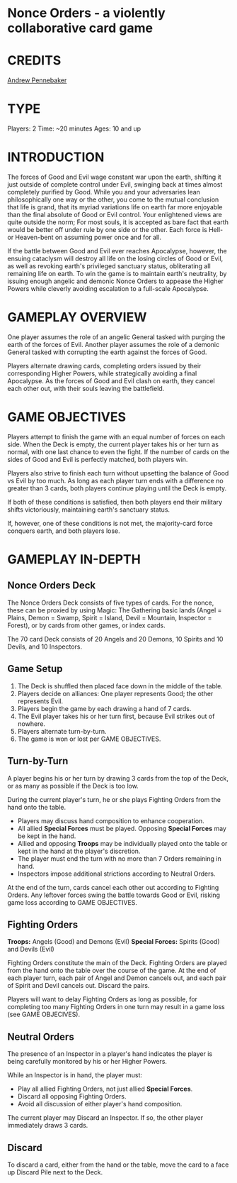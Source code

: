 # Nonce Orders - a violently collaborative card game

# CREDITS

[Andrew Pennebaker](andrew.pennebaker@gmail.com)

# TYPE

Players: 2
Time: ~20 minutes
Ages: 10 and up

# INTRODUCTION

The forces of Good and Evil wage constant war upon the earth, shifting it just outside of complete control under Evil, swinging back at times almost completely purified by Good. While you and your adversaries lean philosophically one way or the other, you come to the mutual conclusion that life is grand, that its myriad variations life on earth far more enjoyable than the final absolute of Good or Evil control. Your enlightened views are quite outside the norm; For most souls, it is accepted as bare fact that earth would be better off under rule by one side or the other. Each force is Hell- or Heaven-bent on assuming power once and for all.

If the battle between Good and Evil ever reaches Apocalypse, however, the ensuing cataclysm will destroy all life on the losing circles of Good or Evil, as well as revoking earth's privileged sanctuary status, obliterating all remaining life on earth. To win the game is to maintain earth's neutrality, by issuing enough angelic and demonic Nonce Orders to appease the Higher Powers while cleverly avoiding escalation to a full-scale Apocalypse.

# GAMEPLAY OVERVIEW

One player assumes the role of an angelic General tasked with purging the earth of the forces of Evil. Another player assumes the role of a demonic General tasked with corrupting the earth against the forces of Good.

Players alternate drawing cards, completing orders issued by their corresponding Higher Powers, while strategically avoiding a final Apocalypse. As the forces of Good and Evil clash on earth, they cancel each other out, with their souls leaving the battlefield.

# GAME OBJECTIVES

Players attempt to finish the game with an equal number of forces on each side. When the Deck is empty, the current player takes his or her turn as normal, with one last chance to even the fight. If the number of cards on the sides of Good and Evil is perfectly matched, both players win.

Players also strive to finish each turn without upsetting the balance of Good vs Evil by too much. As long as each player turn ends with a difference no greater than 3 cards, both players continue playing until the Deck is empty.

If both of these conditions is satisfied, then both players end their military shifts victoriously, maintaining earth's sanctuary status.

If, however, one of these conditions is not met, the majority-card force conquers earth, and both players lose.

# GAMEPLAY IN-DEPTH

## Nonce Orders Deck

The Nonce Orders Deck consists of five types of cards. For the nonce, these can be proxied by using Magic: The Gathering basic lands (Angel = Plains, Demon = Swamp, Spirit = Island, Devil = Mountain, Inspector = Forest), or by cards from other games, or index cards.

The 70 card Deck consists of 20 Angels and 20 Demons, 10 Spirits and 10 Devils, and 10 Inspectors.

## Game Setup

1. The Deck is shuffled then placed face down in the middle of the table.
2. Players decide on alliances: One player represents Good; the other represents Evil.
3. Players begin the game by each drawing a hand of 7 cards.
4. The Evil player takes his or her turn first, because Evil strikes out of nowhere.
5. Players alternate turn-by-turn.
6. The game is won or lost per GAME OBJECTIVES.

## Turn-by-Turn

A player begins his or her turn by drawing 3 cards from the top of the Deck, or as many as possible if the Deck is too low.

During the current player's turn, he or she plays Fighting Orders from the hand onto the table.

* Players may discuss hand composition to enhance cooperation.
* All allied **Special Forces** must be played. Opposing **Special Forces** may be kept in the hand.
* Allied and opposing **Troops** may be individually played onto the table or kept in the hand at the player's discretion.
* The player must end the turn with no more than 7 Orders remaining in hand.
* Inspectors impose additional strictions according to Neutral Orders.

At the end of the turn, cards cancel each other out according to Fighting Orders. Any leftover forces swing the battle towards Good or Evil, risking game loss according to GAME OBJECTIVES.

## Fighting Orders

**Troops:** Angels (Good) and Demons (Evil)
**Special Forces:** Spirits (Good) and Devils (Evil)

Fighting Orders constitute the main of the Deck. Fighting Orders are played from the hand onto the table over the course of the game. At the end of each player turn, each pair of Angel and Demon cancels out, and each pair of Spirit and Devil cancels out. Discard the pairs.

Players will want to delay Fighting Orders as long as possible, for completing too many Fighting Orders in one turn may result in a game loss (see GAME OBJECIVES).

## Neutral Orders

The presence of an Inspector in a player's hand indicates the player is being carefully monitored by his or her Higher Powers.

While an Inspector is in hand, the player must:

* Play all allied Fighting Orders, not just allied **Special Forces**.
* Discard all opposing Fighting Orders.
* Avoid all discussion of either player's hand composition.

The current player may Discard an Inspector. If so, the other player immediately draws 3 cards.

## Discard

To discard a card, either from the hand or the table, move the card to a face up Discard Pile next to the Deck.